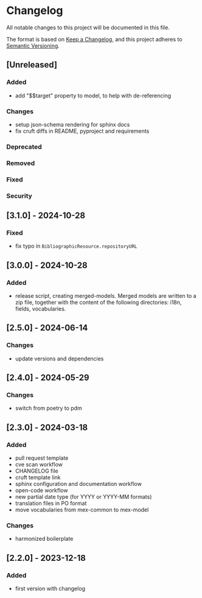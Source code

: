 # Changelog

All notable changes to this project will be documented in this file.

The format is based on [Keep a Changelog](https://keepachangelog.com/en/1.0.0/),
and this project adheres to [Semantic Versioning](https://semver.org/spec/v2.0.0.html).

## [Unreleased]

### Added

- add "$$target" property to model, to help with de-referencing

### Changes

- setup json-schema rendering for sphinx docs
- fix cruft diffs in README, pyproject and requirements

### Deprecated

### Removed

### Fixed

### Security

## [3.1.0] - 2024-10-28

### Fixed

- fix typo in `BibliographicResource.repositoryURL`

## [3.0.0] - 2024-10-28

### Added

- release script, creating merged-models. Merged models are written to a zip file,
  together with the content of the following directories: i18n, fields, vocabularies.

## [2.5.0] - 2024-06-14

### Changes

- update versions and dependencies

## [2.4.0] - 2024-05-29

### Changes

- switch from poetry to pdm

## [2.3.0] - 2024-03-18

### Added

- pull request template
- cve scan workflow
- CHANGELOG file
- cruft template link
- sphinx configuration and documentation workflow
- open-code workflow
- new partial date type (for YYYY or YYYY-MM formats)
- translation files in PO format
- move vocabularies from mex-common to mex-model

### Changes

- harmonized boilerplate

## [2.2.0] - 2023-12-18

### Added

- first version with changelog
